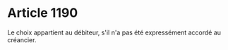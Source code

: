 # Article 1190

Le choix appartient au débiteur, s'il n'a pas été expressément accordé au créancier.
